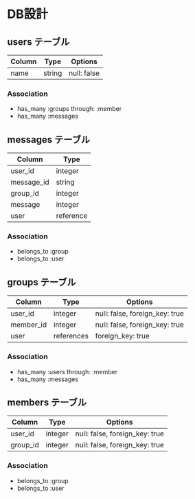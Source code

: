# DB設計

## users テーブル
|Column|Type|Options|
|------|----|-------|
|name|string|null: false|


### Association
- has_many :groups through: :member
- has_many :messages


## messages テーブル
|Column|Type|
|------|----|
|user_id|integer|
|message_id|string|
|group_id|integer|
|message|integer|
|user|reference|


### Association
- belongs_to :group
- belongs_to :user


## groups テーブル
|Column|Type|Options|
|------|----|-------|
|user_id|integer|null: false, foreign_key: true|
|member_id|integer|null: false, foreign_key: true|
|user|references|foreign_key: true|

### Association
- has_many :users through: :member
- has_many :messages


## members テーブル
|Column|Type|Options|
|------|----|-------|
|user_id|integer|null: false, foreign_key: true|
|group_id|integer|null: false, foreign_key: true|

### Association
- belongs_to :group
- belongs_to :user